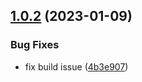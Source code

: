 ## [1.0.2](https://github.com/bconnorwhite/typed-case/compare/v1.0.1...v1.0.2) (2023-01-09)


### Bug Fixes

* fix build issue ([4b3e907](https://github.com/bconnorwhite/typed-case/commit/4b3e9075fa7c36e524f8a2ef01e4c07e6f47d1dd))



